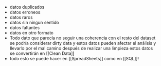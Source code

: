 - datos duplicados
- datos erroneos
- datos raros
- datos sin ningun sentido
- datos faltantes
- datos en otro formato
- Todo dato que parecía no seguir una coherencia con el resto del dataset se podría considerar dirty data y estos datos pueden afectar el análisis y llevarlo por el mal camino después de realizar una limpieza estos datos se convertirán en [[Clean Data]]
- todo esto se puede hacer en [[SpreadSheets]] como en [[SQL]]!